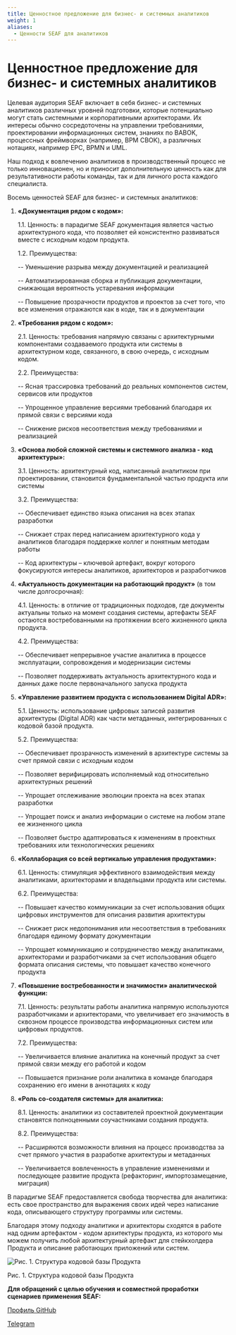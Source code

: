 ```yaml
---
title: Ценностное предложение для бизнес- и системных аналитиков
weight: 1
aliases:
  - Ценности SEAF для аналитиков
---
```

# Ценностное предложение для бизнес- и системных аналитиков

Целевая аудитория SEAF включает в себя бизнес- и системных аналитиков различных уровней подготовки, которые потенциально могут стать системными и корпоративными архитекторами. Их интересы обычно сосредоточены на управлении требованиями, проектировании информационных систем, знаниях по BABOK, процессных фреймворках (например, BPM CBOK), а различных нотациях, например EPC, BPMN и UML.

Наш подход к вовлечению аналитиков в производственный процесс не только инновационен, но и приносит дополнительную ценность как для результативности работы команды, так и для личного роста каждого специалиста.

Восемь ценностей SEAF для бизнес- и системных аналитиков:
1.	**«Документация рядом с кодом»:**

    1.1.	Ценность: в парадигме SEAF документация является частью архитектурного кода, что позволяет ей консистентно развиваться вместе с исходным кодом продукта.

    1.2.	Преимущества:

      -- Уменьшение разрыва между документацией и реализацией

      -- Автоматизированная сборка и публикация документации, снижающая вероятность устаревания информации

      -- Повышение прозрачности продуктов и проектов за счет того, что все изменения отражаются как в коде, так и в документации

2.	**«Требования рядом с кодом»:**

    2.1.	Ценность: требования напрямую связаны с архитектурными компонентами создаваемого продукта или системы в архитектурном коде, связанного, в свою очередь, с исходным кодом.

    2.2.	Преимущества:

       -- Ясная трассировка требований до реальных компонентов систем, сервисов или продуктов

       -- Упрощенное управление версиями требований благодаря их прямой связи с версиями кода

       -- Снижение рисков несоответствия между требованиями и реализацией

3.	**«Основа любой сложной системы и системного анализа - код архитектуры»:**

    3.1.	Ценность: архитектурный код, написанный аналитиком при проектировании, становится фундаментальной частью продукта или системы

    3.2.	Преимущества:

       -- Обеспечивает единство языка описания на всех этапах разработки

       -- Снижает страх перед написанием архитектурного кода у аналитиков благодаря поддержке коллег и понятным методам работы

       -- Код архитектуры – ключевой артефакт, вокруг которого фокусируются интересы аналитиков, архитекторов и разработчиков

4.	**«Актуальность документации на работающий продукт»** (в том числе долгосрочная):

    4.1.	Ценность: в отличие от традиционных подходов, где документы актуальны только на момент создания системы, артефакты SEAF остаются востребованными на протяжении всего жизненного цикла продукта.

    4.2.	Преимущества:

       -- Обеспечивает непрерывное участие аналитика в процессе эксплуатации, сопровождения и модернизации системы

       -- Позволяет поддерживать актуальность архитектурного кода и данных даже после первоначального запуска продукта

5.	**«Управление развитием продукта с использованием Digital ADR»:**

    5.1.	Ценность: использование цифровых записей развития архитектуры (Digital ADR) как части метаданных, интегрированных с кодовой базой продукта.

    5.2.	Преимущества:

       -- Обеспечивает прозрачность изменений в архитектуре системы за счет прямой связи с исходным кодом

       -- Позволяет верифицировать исполняемый код относительно архитектурных решений

       -- Упрощает отслеживание эволюции проекта на всех этапах разработки

       -- Упрощает поиск и анализ информации о системе на любом этапе ее жизненного цикла

       -- Позволяет быстро адаптироваться к изменениям в проектных требованиях или технологических решениях

6.	**«Коллаборация со всей вертикалью управления продуктами»:**

    6.1.	Ценность: стимуляция эффективного взаимодействия между аналитиками, архитекторами и владельцами продукта или системы.

    6.2.	Преимущества:

       -- Повышает качество коммуникации за счет использования общих цифровых инструментов для описания развития архитектуры

       -- Снижает риск недопонимания или несоответствия в требованиях благодаря единому формату документации

       -- Упрощает коммуникацию и сотрудничество между аналитиками, архитекторами и разработчиками за счет использования общего формата описания системы, что повышает качество конечного продукта

7.	**«Повышение востребованности и значимости» аналитической функции:**

    7.1.	Ценность: результаты работы аналитика напрямую используются разработчиками и архитекторами, что увеличивает его значимость в сквозном процессе производства информационных систем или цифровых продуктов.

    7.2.	Преимущества:

       -- Увеличивается влияние аналитика на конечный продукт за счет прямой связи между его работой и кодом

       -- Повышается признание роли аналитика в команде благодаря сохранению его имени в аннотациях к коду

8.	**«Роль со-создателя системы» для аналитика:**

    8.1.	Ценность: аналитики из составителей проектной документации становятся полноценными соучастниками создания продукта.

    8.2.	Преимущества:

       -- Расширяются возможности влияния на процесс производства за счет прямого участия в разработке архитектуры и метаданных

       -- Увеличивается вовлеченность в управление изменениями и последующее развитие продукта (рефакторинг, импортозамещение, миграция)

В парадигме SEAF предоставляется свобода творчества для аналитика: есть свое пространство для выражения своих идей через написание кода, описывающего структуру программы или системы.

Благодаря этому подходу аналитики и архитекторы сходятся в работе над одним артефактом - кодом архитектуры продукта, из которого мы можем получить любой архитектурный артефакт для стейкхолдера Продукта и описание работающих приложений или систем.

![Рис. 1. Структура кодовой базы Продукта](/ProductCode.png)

Рис. 1. Структура кодовой базы Продукта

**Для обращений с целью обучения и совместной проработки сценариев применения SEAF:**

[Профиль GitHub](https://github.com/Scicommunity "Профиль GitHub")

[Telegram](https://t.me/sci_community "Telegram")






